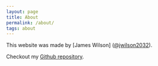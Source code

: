 ```yaml
---
layout: page
title: About
permalink: /about/
tags: about
---
```


This website was made by [James Wilson]
([@jwilson2032](https://twitter.com/jwilson2032)).

Checkout my [Github repository](https://github.com/JamesWWilson).
